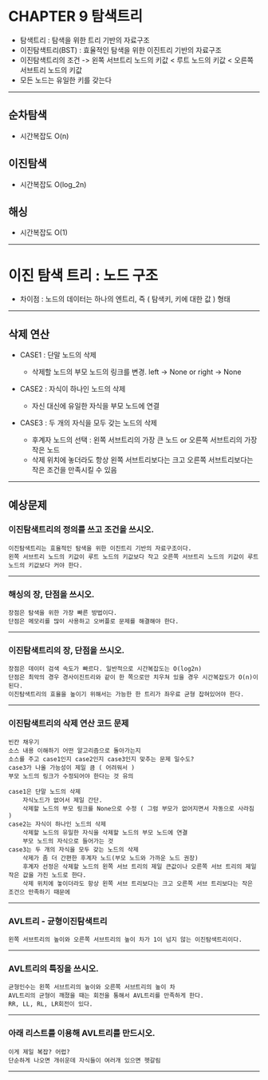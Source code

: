 # CHAPTER 9 탐색트리

- 탐색트리 : 탐색을 위한 트리 기반의 자료구조
- 이진탐색트리(BST) : 효율적인 탐색을 위한 이진트리 기반의 자료구조
- 이진탐색트리의 조건 -> 왼쪽 서브트리 노드의 키값 < 루트 노드의 키값 < 오른쪽 서브트리 노드의 키값
- 모든 노드는 유일한 키를 갖는다
----------------------------------------------------------------------------------------------------
## 순차탐색
- 시간복잡도 O(n)

## 이진탐색
- 시간복잡도 O(log_2n)

## 해싱
- 시간복잡도 O(1)
----------------------------------------------------------------------------------------------------
# 이진 탐색 트리 : 노드 구조
- 차이점 : 노드의 데이터는 하나의 엔트리, 즉 ( 탐색키, 키에 대한 값 ) 형태

----------------------------------------------------------------------------------------------------
## 삭제 연산
- CASE1 : 단말 노드의 삭제
    - 삭제할 노드의 부모 노드의 링크를 변경. left -> None or right -> None

- CASE2 : 자식이 하나인 노드의 삭제
    - 자신 대신에 유일한 자식을 부모 노드에 연결

- CASE3 : 두 개의 자식을 모두 갖는 노드의 삭제
    - 후계자 노드의 선택 : 왼쪽 서브트리의 가장 큰 노드 or 오른쪽 서브트리의 가장 작은 노드
    - 삭제 위치에 놓더라도 항상 왼쪽 서브트리보다는 크고 오른쪽 서브트리보다는 작은 조건을 만족시킬 수 있음
----------------------------------------------------------------------------------------------------
## 예상문제

### 이진탐색트리의 정의를 쓰고 조건을 쓰시오.
    이진탐색트리는 효율적인 탐색을 위한 이진트리 기반의 자료구조이다.
    왼쪽 서브트리 노드의 키값이 루트 노드의 키값보다 작고 오른쪽 서브트리 노드의 키값이 루트 노드의 키값보다 커야 한다.
----------------------------------------------------------------------------------------------------
### 해싱의 장, 단점을 쓰시오.
    장점은 탐색을 위한 가장 빠른 방법이다.
    단점은 메모리를 많이 사용하고 오버플로 문제를 해결해야 한다.
----------------------------------------------------------------------------------------------------
### 이진탐색트리의 장, 단점을 쓰시오.
    장점은 데이터 검색 속도가 빠르다. 일반적으로 시간복잡도는 O(log2n)
    단점은 최악의 경우 경사이진트리와 같이 한 쪽으로만 치우쳐 있을 경우 시간복잡도가 O(n)이 된다.
    이진탐색트리의 효율을 높이기 위해서는 가능한 한 트리가 좌우료 균형 잡혀있어야 한다.
----------------------------------------------------------------------------------------------------
### 이진탐색트리의 삭제 연산 코드 문제
    빈칸 채우기
    소스 내용 이해하기 어떤 알고리즘으로 돌아가는지
    소스를 주고 case1인지 case2인지 case3인지 맞추는 문제 일수도?
    case3가 나올 가능성이 제일 큼 ( 어려워서 )
    부모 노드의 링크가 수정되어야 한다는 것 유의

    case1은 단말 노드의 삭제
        자식노드가 없어서 제일 간단.
        삭제할 노드의 부모 링크를 None으로 수정 ( 그럼 부모가 없어지면서 자동으로 사라짐 )
    case2는 자식이 하나인 노드의 삭제
        삭제할 노드의 유일한 자식을 삭제할 노드의 부모 노드에 연결
        부모 노드의 자식으로 들어가는 것
    case3는 두 개의 자식을 모두 갖는 노드의 삭제
        삭제가 좀 더 간편한 후계자 노드(부모 노드와 가까운 노드 권장)
        후계자 선정은 삭제할 노드의 왼쪽 서브 트리의 제일 큰값이나 오른쪽 서브 트리의 제일 작은 값을 가진 노드로 한다.
        삭제 위치에 놓이더라도 항상 왼쪽 서브 트리보다는 크고 오른쪽 서브 트리보다는 작은 조건으 만족하기 때문에
----------------------------------------------------------------------------------------------------
### AVL트리 - 균형이진탐색트리
    왼쪽 서브트리의 높이와 오른쪽 서브트리의 높이 차가 1이 넘지 않는 이진탐색트리이다.
----------------------------------------------------------------------------------------------------
### AVL트리의 특징을 쓰시오.
    균형인수는 왼쪽 서브트리의 높이와 오른쪽 서브트리의 높이 차
    AVL트리의 균형이 깨졌을 때는 회전을 통해서 AVL트리를 만족하게 한다.
    RR, LL, RL, LR회전이 있다.
----------------------------------------------------------------------------------------------------
### 아래 리스트를 이용해 AVL트리를 만드시오.
    이게 제일 복잡? 어렵?
    단순하게 나오면 개쉬운데 자식들이 여러개 있으면 헷갈림
----------------------------------------------------------------------------------------------------